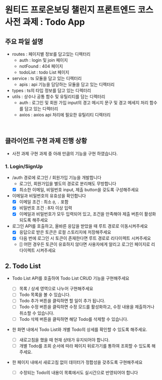 # 원티드 프로온보딩 챌린지 프론트엔드 코스 사전 과제 : Todo App

## 주요 파일 설명

- routes : 페이지별 정보를 담고있는 디렉터리
  - auth : login 및 join 페이지
  - notFound : 404 페이지
  - todoList : todo List 페이지
- service : ts 모듈을 담고 있는 디렉터리
    - apis : api 기능을 담당하는 모듈을 담고 있는 디렉터리 
- types : ts의 타입 정보를 담고 있는 디렉터리 
- utils : 상수나 공통 함수 및 유틸리티를 담는 디렉터리
    - auth : 로그인 및 회원 가입 input의 경고 메시지 문구 및 경고 메세지 처리 함수를 담고 있는 디렉터리
    - axios : axios api 처리에 필요한 유틸리티 디렉터리

<br>

## 클라이언트 구현 과제 진행 상황
- 사전 과제 구현 과제 중 아래 만큼의 기능을 구현 하였습니다. 

### 1. Login/SignUp

-   /auth 경로에 로그인 / 회원가입 기능을 개발합니다
    -   로그인, 회원가입을 별도의 경로로 분리해도 무방합니다
    -   [x] 최소한 이메일, 비밀번호 input, 제출 button을 갖도록 구성해주세요
-   이메일과 비밀번호의 유효성을 확인합니다
    -   [x] 이메일 조건 : 최소 `@`, `.` 포함
    -   [x] 비밀번호 조건 : 8자 이상 입력
    -   [x] 이메일과 비밀번호가 모두 입력되어 있고, 조건을 만족해야 제출 버튼이 활성화 되도록 해주세요
-   로그인 API를 호출하고, 올바른 응답을 받았을 때 루트 경로로 이동시켜주세요
    -   [x] 응답으로 받은 토큰은 로컬 스토리지에 저장해주세요
    -   [x] 다음 번에 로그인 시 토큰이 존재한다면 루트 경로로 리다이렉트 시켜주세요
    -   [] 어떤 경우든 토큰이 유효하지 않다면 사용자에게 알리고 로그인 페이지로 리다이렉트 시켜주세요

## 2. Todo List

-   Todo List API를 호출하여 Todo List CRUD 기능을 구현해주세요
    -   [ ] 목록 / 상세 영역으로 나누어 구현해주세요
    -   [ ] Todo 목록을 볼 수 있습니다.
    -   [ ] Todo 추가 버튼을 클릭하면 할 일이 추가 됩니다.
    -   [ ] Todo 수정 버튼을 클릭하면 수정 모드를 활성화하고, 수정 내용을 제출하거나 취소할 수 있습니다.
    -   [ ] Todo 삭제 버튼을 클릭하면 해당 Todo를 삭제할 수 있습니다.
-   한 화면 내에서 Todo List와 개별 Todo의 상세를 확인할 수 있도록 해주세요.
    -   [ ] 새로고침을 했을 때 현재 상태가 유지되어야 합니다.
    -   [ ] 개별 Todo를 조회 순서에 따라 페이지 뒤로가기를 통하여 조회할 수 있도록 해주세요.
-   한 페이지 내에서 새로고침 없이 데이터가 정합성을 갖추도록 구현해주세요

    -   [ ] 수정되는 Todo의 내용이 목록에서도 실시간으로 반영되어야 합니다